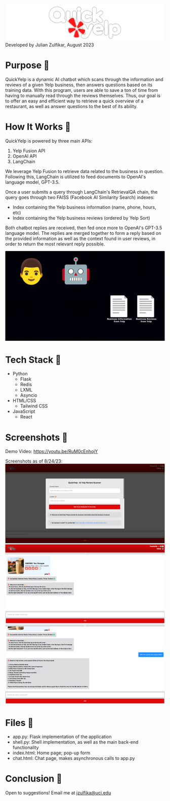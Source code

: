 ![](https://github.com/julian-z/QuickYelp/blob/main/static/images/quickyelp_logo_white_bordered_small.png)
Developed by Julian Zulfikar, August 2023

# Purpose 🚀
QuickYelp is a dynamic AI chatbot which scans through the information and reviews of a given Yelp business, then answers questions based on its training data. With this program, users are able to save a ton of time from having to manually read through the reviews themselves. Thus, our goal is to offer an easy and efficient way to retrieve a quick overview of a restaurant, as well as answer questions to the best of its ability.

# How It Works 🧠
QuickYelp is powered by three main APIs:

1. Yelp Fusion API
2. OpenAI API
3. LangChain

We leverage Yelp Fusion to retrieve data related to the business in question. Following this, LangChain is utilized to feed documents to OpenAI's language model, GPT-3.5.

Once a user submits a query through LangChain's RetrievalQA chain, the query goes through two FAISS (Facebook AI Similarity Search) indexes:
- Index containing the Yelp business information (name, phone, hours, etc)
- Index containing the Yelp business reviews (ordered by Yelp Sort)

Both chatbot replies are received, then fed once more to OpenAI's GPT-3.5 language model. The replies are merged together to form a reply based on the provided information as well as the context found in user reviews, in order to return the most relevant reply possible.

![](https://github.com/julian-z/QuickYelp/blob/main/static/images/query.gif)

# Tech Stack 🤖
- Python
    - Flask
    - Redis
    - LXML
    - Asyncio
- HTML/CSS
    - Tailwind CSS
- JavaScript
    - React

# Screenshots 🎥
Demo Video: https://youtu.be/RuM0cEnhojY

Screenshots as of 8/24/23:
![](https://github.com/julian-z/QuickYelp/blob/main/static/images/home.png)
![](https://github.com/julian-z/QuickYelp/blob/main/static/images/chat1.png)
![](https://github.com/julian-z/QuickYelp/blob/main/static/images/chat2.png)

# Files 📁
- app.py: Flask implementation of the application
- shell.py: Shell implementation, as well as the main back-end functionality
- index.html: Home page; pop-up form
- chat.html: Chat page, makes asynchronous calls to app.py

# Conclusion 👋
Open to suggestions! Email me at jzulfika@uci.edu
